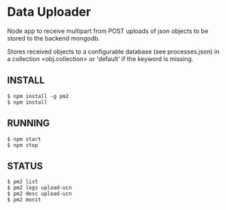 Data Uploader
=============

Node app to receive multipart from POST uploads of json objects to be 
stored to the backend mongodb.

Stores received objects to a configurable database (see processes.json) in 
a collection <obj.collection> or 'default' if the keyword is missing.

INSTALL
-------

```
$ npm install -g pm2
$ npm install
```

RUNNING
-------

```
$ npm start
$ npm stop
```

STATUS
------

```
$ pm2 list
$ pm2 logs upload-ucn
$ pm2 desc upload-ucn
$ pm2 monit
```
